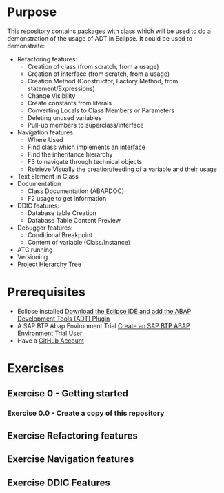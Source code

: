 # Purpose

This repository contains packages with class which will be used to do a demonstration of the usage of ADT in Eclipse.
It could be used to demonstrate:
- Refactoring features:
  - Creation of class (from scratch, from a usage)
  - Creation of interface (from scratch, from a usage)
  - Creation Method (Constructor, Factory Method, from statement/Expressions)
  - Change Visibility
  - Create constants from literals
  - Converting Locals to Class Members or Parameters
  - Deleting unused variables
  - Pull-up members to superclass/interface
- Navigation features:
  - Where Used
  - Find class which implements an interface
  - Find the inheritance hierarchy
  - F3 to navigate through technical objects
  - Retrieve Visually the creation/feeding of a variable and their usage
- Text Element in Class
- Documentation
  - Class Documentation (ABAPDOC)
  - F2 usage to get information
- DDIC features:
  - Database table Creation
  - Database Table Content Preview
- Debugger features:
  - Conditional Breakpoint
  - Content of variable (Class/Instance)
- ATC running
- Versioning
- Project Hierarchy Tree

# Prerequisites
- Eclipse installed [Download the Eclipse IDE and add the ABAP Development Tools (ADT) Plugin](https://developers.sap.com/tutorials/abap-install-adt.html)
- A SAP BTP Abap Environment Trial [Create an SAP BTP ABAP Environment Trial User](https://developers.sap.com/tutorials/abap-environment-trial-onboarding.html)
- Have a [GitHub Account](https://github.com/signup)

# Exercises

## Exercise 0 - Getting started

### Exercise 0.0 - Create a copy of this repository

## Exercise Refactoring features

## Exercise Navigation features

## Exercise DDIC Features


